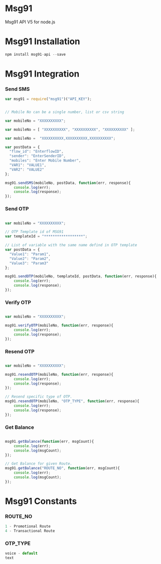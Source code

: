 # Msg91
Msg91 API V5 for node.js


# Msg91 Installation

```javascript 
npm install msg91-api --save
```

# Msg91 Integration


### Send SMS

```javascript
var msg91 = require("msg91")("API_KEY");


// Mobile No can be a single number, list or csv string

var mobileNo = "XXXXXXXXXX";

var mobileNo = [ "XXXXXXXXXX", "XXXXXXXXXX", "XXXXXXXXXX" ];

var mobileNo =  "XXXXXXXXXX,XXXXXXXXXX,XXXXXXXXXX";

var postData = {
  "flow_id": "EnterflowID",
  "sender": "EnterSenderID",
  "mobiles": "Enter Mobile Number",
  "VAR1": "VALUE1",
  "VAR2": "VALUE2"
};

msg91.sendSMS(mobileNo, postData, function(err, response){
    console.log(err);
    console.log(response);
});
```
### Send OTP

```javascript

var mobileNo = "XXXXXXXXXX";

// OTP Template id of MSG91
var templateId = "******************"; 

// List of variable with the same name defind in OTP template
var postData = {
  "Value1": "Param1",
  "Value2": "Param2",
  "Value3": "Param3"
};

msg91.sendOTP(mobileNo, templateId, postData, function(err, response){
    console.log(err);
    console.log(response);
});
```

### Verify OTP

```javascript

var mobileNo = "XXXXXXXXXX";

msg91.verifyOTP(mobileNo, function(err, response){
    console.log(err);
    console.log(response);
});
```

### Resend OTP

```javascript

var mobileNo = "XXXXXXXXXX";

msg91.resendOTP(mobileNo, function(err, response){
    console.log(err);
    console.log(response);
});

// Resend specific type of OTP.
msg91.resendOTP(mobileNo, "OTP_TYPE", function(err, response){
    console.log(err);
    console.log(response);
});
```


### Get Balance

```javascript

msg91.getBalance(function(err, msgCount){
    console.log(err);
    console.log(msgCount);
});

// Get Balance for given Route.
msg91.getBalance("ROUTE_NO", function(err, msgCount){
    console.log(err);
    console.log(msgCount);
});
```



# Msg91 Constants

### ROUTE_NO
```javascript
1 - Promotional Route
4 - Transactional Route
```

### OTP_TYPE
```javascript
voice - default
text
```

